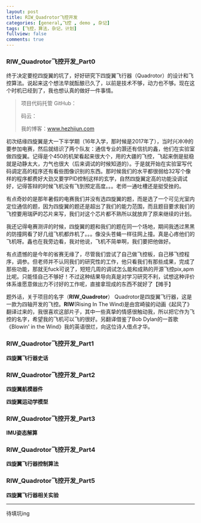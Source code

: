 ```yaml
---
layout: post
title: RIW_Quadrotor飞控开发
categories: [general,飞控 , demo , 杂记]
tags: [飞控，算法，杂记，计划]
fullview: false
comments: true
---
```




### **RIW_Quadrotor飞控开发_Part0**

终于决定要挖四旋翼的坑了，好好研究下四旋翼飞行器（Quadrotor）的设计和飞控算法。说起来这个想法早就酝酿已久了，以前是技术不够，动力也不够。现在这个时机已经到了，我也想认真的做好一件事情。

>项目代码托管 GitHub：
>
>码云：
>
>我的博客：www.hezhijun.com



初次结缘四旋翼是大一下半学期（16年入学，那时候是2017年了），当时兴冲冲的要参加电赛，然后就结识了两个队友：通信专业的灏还有信抗的鑫，他们在实验室做四旋翼。记得是个450的机架看起来很大个，用的大疆的飞控，飞起来倒是挺稳就是动静太大，力气也很大（后来调试的时候知道的）。于是就开始在实验室写代码调定高的程序还有看些图像识别的东西。那时候我们的水平都很弱给32写个像样的程序都费好大劲又要学PID控制这样的玄学，自然四旋翼定高的功能没调试好，记得答辩的时候飞机没有飞到预定高度。。。老师一通吐槽还是挺受挫的。

有点奇妙的是那年暑假的电赛我们并没有选四旋翼的题，而是选了一个可见光室内定位通信的题，因为四旋翼的题还是超出了我们的能力范围，而且题目要求我们的飞控要用瑞萨的芯片来写，我们对这个芯片都不熟所以就放弃了原来继续的计划。

我还记得电赛测评的时候，四旋翼的题和我们的题在同一个场地，期间我透过黑黑的防撞网看了好几组飞机都炸机了。。。像没头苍蝇一样往网上撞。真是心疼他们的飞机呀。鑫也在我旁边看，我对他说，飞机不简单啊，我们要把他做好。



有点遗憾的是今年的省赛无缘了，尽管我们尝试了自己做飞控板，自己移飞控程序，调参。但老师并不认同我们的研究性的工作，他只看我们有那些成果，完成了那些功能，那就无fuck可说了，短短几周的调试怎么能和成熟的开源飞控pix,apm比呢。只能怪自己不够好！不过这种结果导向真是对学习研究不利，试想这种评价体系谁愿意做出力不讨好的工作呢，直接拿现成的东西不就好了【摊手】



题外话，关于项目的名字（**RIW_Quadrotor**） Quadrotor是四旋翼飞行器，这是一款为四轴开发的飞控。**RIW**(Rising In The Wind)是由宫崎骏的动画《起风了》翻译过来的，我很喜欢这部片子，其中一些真挚的情感很触动我，所以把它作为飞控的名字，希望我的飞机可以飞的很好。另翻译借鉴了Bob Dylan的一首歌《Blowin' in the Wind》我的英语很烂，向这位诗人借点才华。



### **RIW_Quadrotor飞控开发_Part1**

**四旋翼飞行器史话**





### **RIW_Quadrotor飞控开发_Part2**

**四旋翼航模器件**



**四旋翼运动学模型**



### **RIW_Quadrotor飞控开发_Part3**

**IMU姿态解算**



### **RIW_Quadrotor飞控开发_Part4**

**四旋翼飞行器控制算法**



### **RIW_Quadrotor飞控开发_Part5**

**四旋翼飞行器相关实验**





------------------

待填坑ing